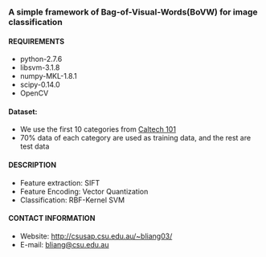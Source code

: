 ### A simple framework of Bag-of-Visual-Words(BoVW) for image classification

#### REQUIREMENTS

* python-2.7.6 
* libsvm-3.1.8
* numpy-MKL-1.8.1
* scipy-0.14.0
* OpenCV

#### Dataset:
* We use the first 10 categories from [Caltech 101](http://www.vision.caltech.edu/Image_Datasets/Caltech101/)
* 70% data of each category are used as training data, and the rest are test data

#### DESCRIPTION
* Feature extraction: SIFT
* Feature Encoding: Vector Quantization
* Classification: RBF-Kernel SVM


#### CONTACT INFORMATION
* Website: http://csusap.csu.edu.au/~bliang03/
* E-mail: bliang@csu.edu.au